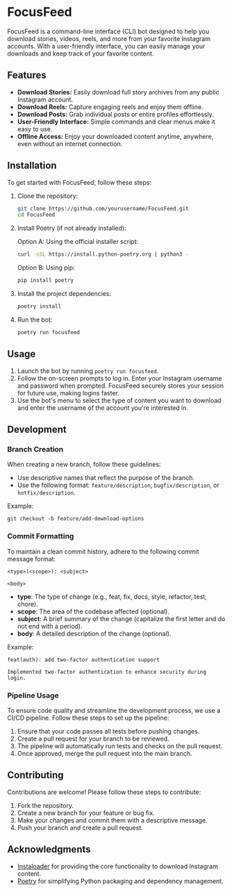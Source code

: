 # FocusFeed

FocusFeed is a command-line interface (CLI) bot designed to help you download stories, videos, reels, and more from your favorite Instagram accounts. With a user-friendly interface, you can easily manage your downloads and keep track of your favorite content.

## Features

* **Download Stories:** Easily download full story archives from any public Instagram account.
* **Download Reels:** Capture engaging reels and enjoy them offline.
* **Download Posts:** Grab individual posts or entire profiles effortlessly.
* **User-Friendly Interface:** Simple commands and clear menus make it easy to use.
* **Offline Access:** Enjoy your downloaded content anytime, anywhere, even without an internet connection.

## Installation

To get started with FocusFeed, follow these steps:

1. Clone the repository:
   ```bash
   git clone https://github.com/yourusername/FocusFeed.git
   cd FocusFeed
   ```

2. Install Poetry (if not already installed):

   Option A: Using the official installer script:
   ```bash
   curl -sSL https://install.python-poetry.org | python3 -
   ```

   Option B: Using pip:
   ```bash
   pip install poetry
   ```

3. Install the project dependencies:
   ```bash
   poetry install
   ```

4. Run the bot:
   ```bash
   poetry run focusfeed
   ```

## Usage

1. Launch the bot by running `poetry run focusfeed`.
2. Follow the on-screen prompts to log in. Enter your Instagram username and password when prompted. FocusFeed securely stores your session for future use, making logins faster.
3. Use the bot's menu to select the type of content you want to download and enter the username of the account you're interested in.

## Development

### Branch Creation

When creating a new branch, follow these guidelines:

- Use descriptive names that reflect the purpose of the branch.
- Use the following format: `feature/description`, `bugfix/description`, or `hotfix/description`.

Example:
```
git checkout -b feature/add-download-options
```

### Commit Formatting

To maintain a clean commit history, adhere to the following commit message format:

```
<type>(<scope>): <subject>

<body>
```

- **type**: The type of change (e.g., feat, fix, docs, style, refactor, test, chore).
- **scope**: The area of the codebase affected (optional).
- **subject**: A brief summary of the change (capitalize the first letter and do not end with a period).
- **body**: A detailed description of the change (optional).

Example:
```
feat(auth): add two-factor authentication support

Implemented two-factor authentication to enhance security during login.
```

### Pipeline Usage

To ensure code quality and streamline the development process, we use a CI/CD pipeline. Follow these steps to set up the pipeline:

1. Ensure that your code passes all tests before pushing changes.
2. Create a pull request for your branch to be reviewed.
3. The pipeline will automatically run tests and checks on the pull request.
4. Once approved, merge the pull request into the main branch.

## Contributing

Contributions are welcome! Please follow these steps to contribute:

1. Fork the repository.
2. Create a new branch for your feature or bug fix.
3. Make your changes and commit them with a descriptive message.
4. Push your branch and create a pull request.

## Acknowledgments

- [Instaloader](https://instaloader.github.io/) for providing the core functionality to download Instagram content.
- [Poetry](https://python-poetry.org/) for simplifying Python packaging and dependency management.